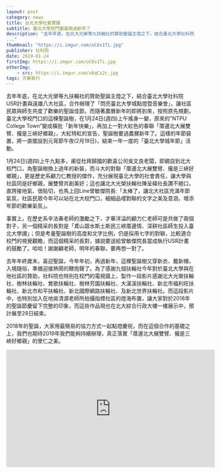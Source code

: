 ```yaml
---
layout: post
category: news
title: 台北大學社會實踐
subtitle: 臺北大學校門聖誕樹過新年了
description: "去年年底，在北大光榮等九扶輪社的贊助聖誕主燈之下，結合臺北大學社科院USR計畫與遠雄八大社區，合作辦理了「閃亮臺北大學城點燈暨音樂會」，讓社區民眾與師生共度了歡樂的聖誕佳節。而隨著農曆新年的即將到來，按照原先規劃，臺北大學校門口的這棵聖誕樹，在1月24日(週四)上午搖身一變，原來的”NTPU College Town”變成橫批「新年快樂」，再加上一對大紅色的春聯「厝邊北大展雙臂、攏是三峽好鄉親」，大紅特紅的宣告，聖誕樹要過農曆新年了。這樣的年節裝置，將一直擺設到元宵節午夜(2月19日)，結束一年一度的「臺北大學城年節」活動。
..."
thumbnail: "https://i.imgur.com/oC6s1Ti.jpg"
publisher: 社科院
date: 2019-01-24
firstImg: https://i.imgur.com/oC6s1Ti.jpg
otherImg:
    - src: https://i.imgur.com/u6qCz2c.jpg
tags: 方案執行
---
```


去年年底，在北大光榮等九扶輪社的贊助聖誕主燈之下，結合臺北大學社科院USR計畫與遠雄八大社區，合作辦理了「閃亮臺北大學城點燈暨音樂會」，讓社區民眾與師生共度了歡樂的聖誕佳節。而隨著農曆新年的即將到來，按照原先規劃，臺北大學校門口的這棵聖誕樹，在1月24日(週四)上午搖身一變，原來的”NTPU College Town”變成橫批「新年快樂」，再加上一對大紅色的春聯「厝邊北大展雙臂、攏是三峽好鄉親」，大紅特紅的宣告，聖誕樹要過農曆新年了。這樣的年節裝置，將一直擺設到元宵節午夜(2月19日)，結束一年一度的「臺北大學城年節」活動。

1月24日(週四)上午九點多，甫從杜拜歸國的歡喜公司吳文良老闆，即親自到北大校門口，為聖誕樹換上過年的新裝，而斗大的對聯「厝邊北大展雙臂、攏是三峽好鄉親」，更是歷史系顧力仁教授的傑作，充分展現臺北大學的社會責任，讓大學與社區同是好鄉親，展雙臂共創美好；這也讓北大光榮扶輪社陳呈緯社長讚不絕口，直誇接地氣、很貼切，也馬上回Line曾敏傑院長:「太棒了，讓北大社區充滿年節氣氛，社區民眾今年可以站在北大校門口，細細品嚐對聯的文字之美及意涵，增添年節的歡樂氣氛」。

事實上，在歷史系辛法春老師的激勵之下，才華洋溢的顧力仁老師可是共做了兩個對子，另一個精采的長對是「鳶山碧水斯土斯民三峽厝邊情、深耕社區師生投入臺北大學讃」；但是考量聖誕樹的高度和文字比例，仍是採用七字的對聯，比較適合校門的視覺觀瞻，而這個精采的長對，據說要送給曾敏傑院長當成執行USR計畫的鼓勵了。哈哈！謝謝顧老師，明年的春聯，要再想一對了。

去年年終歲末，喜迎聖誕，今年年初，再過新年，這棵聖誕樹又穿新衣、戴新帽，入境隨俗，準備迎接熱鬧的鞭炮聲了。為了感謝九個扶輪社今年對於臺北大學與在地社區的贊助，社科院也特別在校門的電視牆上，製作一段影片感謝北大光榮扶輪社、樹林扶輪社、鶯歌扶輪社、樹林芳園扶輪社、大漢溪扶輪社、新北市福利旺扶輪社、新北市和平扶輪社、新北國際網路扶輪社、及新北世界扶輪社。而這段影片中，也特別加入在地吳清源老師所拍攝指標社區的燈海布置，讓大家對於2018年的聖誕節慶留下完整的印象，而這些作品現也在北大綜合行政大樓一樓展示中，預計展至28日結束。

2018年的聖誕，大家用最簡易的協力方式一起點燈慶祝，而在這個合作的基礎之上，我們也期待2019年我們能夠持續辦理，真正落實「厝邊北大展雙臂、攏是三峽好鄉親」的里仁之美。

<iframe width="560" height="315" src="https://www.youtube.com/embed/XyEyBKlByzk" frameborder="0" allow="accelerometer; autoplay; encrypted-media; gyroscope; picture-in-picture" allowfullscreen></iframe>
